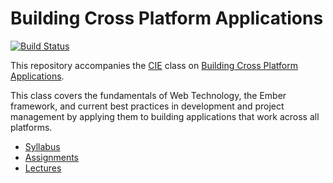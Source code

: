 Building Cross Platform Applications
====================================
[![Build Status](https://travis-ci.org/runspired/building-cross-platform.svg)](https://travis-ci.org/runspired/building-cross-platform)

This repository accompanies the [CIE](http://cie.uchicago.edu/) class on
[Building Cross Platform Applications](https://docs.google.com/document/d/1SEcE7M-a-Vl8ND_5Em_TFsZOwzSnBJWYCne_XsFNMl8/edit).

This class covers the fundamentals of Web Technology, the Ember framework,
and current best practices in development and project management by applying
them to building applications that work across all platforms.

- [Syllabus](https://docs.google.com/document/d/1SEcE7M-a-Vl8ND_5Em_TFsZOwzSnBJWYCne_XsFNMl8)
- [Assignments](./assignments)
- [Lectures](./classes)